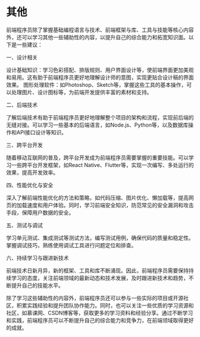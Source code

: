 # 其他

前端程序员除了掌握基础编程语言与技术、前端框架与库、工具与技能等核心内容外，还可以学习其他一些辅助性的内容，以提升自己的综合能力和拓宽知识面。以下是一些建议：

一、设计相关

设计基础知识：学习色彩搭配、排版规则、用户界面设计等，使前端界面更加美观和易用。这有助于前端程序员更好地理解设计师的意图，实现更贴合设计稿的界面效果。
图形处理软件：如Photoshop、Sketch等，掌握这些工具的基本操作，可以处理图片、设计图标等，为前端开发提供丰富的素材和支持。

二、后端技术

了解后端技术有助于前端程序员更好地理解整个项目的架构和流程，实现前后端的无缝对接。可以学习一些基本的后端语言，如Node.js、Python等，以及数据库操作和API接口设计等知识。

三、跨平台开发

随着移动互联网的普及，跨平台开发成为前端程序员需要掌握的重要技能。可以学习一些跨平台开发框架，如React Native、Flutter等，实现一次编写、多处运行的效果，提高开发效率。

四、性能优化与安全

深入了解前端性能优化的方法和策略，如代码压缩、图片优化、懒加载等，提高网页的加载速度和用户体验。同时，学习前端安全知识，防范常见的安全漏洞和攻击手段，保障用户数据的安全。

五、测试与调试

学习单元测试、集成测试等测试方法，编写测试用例，确保代码的质量和稳定性。掌握调试技巧，熟练使用调试工具进行问题定位和排查。

六、持续学习与跟进新技术

前端技术日新月异，新的框架、工具和库不断涌现。因此，前端程序员需要保持持续学习的态度，关注前端领域的最新动态和技术发展，及时跟进新技术和趋势，不断提升自己的技能水平。

除了学习这些辅助性的内容外，前端程序员还可以参与一些实际的项目或开源社区，积累实践经验和提升团队协作能力。同时，也可以关注一些优质的学习资源和社区，如慕课网、CSDN博客等，获取更多的学习资料和经验分享。通过不断学习和实践，前端程序员可以不断提升自己的综合能力和竞争力，在前端领域取得更好的成就。